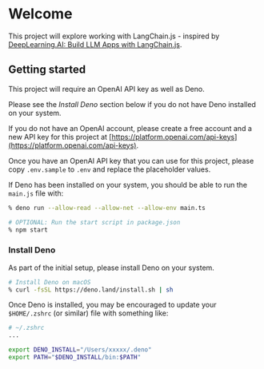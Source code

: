 # Welcome

This project will explore working with LangChain.js - inspired by [DeepLearning.AI: Build LLM Apps with LangChain.js](https://www.deeplearning.ai/short-courses/build-llm-apps-with-langchain-js/).

## Getting started

This project will require an OpenAI API key as well as Deno.

Please see the _Install Deno_ section below if you do not have Deno installed on your system.

If you do not have an OpenAI account, please create a free account and a new API key for this project at [https://platform.openai.com/api-keys](https://platform.openai.com/api-keys).

Once you have an OpenAI API key that you can use for this project, please copy `.env.sample` to `.env` and replace the placeholder values.

If Deno has been installed on your system, you should be able to run the `main.js` file with:

```sh
% deno run --allow-read --allow-net --allow-env main.ts

# OPTIONAL: Run the start script in package.json
% npm start
```

### Install Deno

As part of the initial setup, please install Deno on your system.

```sh
# Install Deno on macOS
% curl -fsSL https://deno.land/install.sh | sh
```

Once Deno is installed, you may be encouraged to update your `$HOME/.zshrc` (or similar) file with something like:

```sh
# ~/.zshrc
...

export DENO_INSTALL="/Users/xxxxx/.deno"
export PATH="$DENO_INSTALL/bin:$PATH"

```
